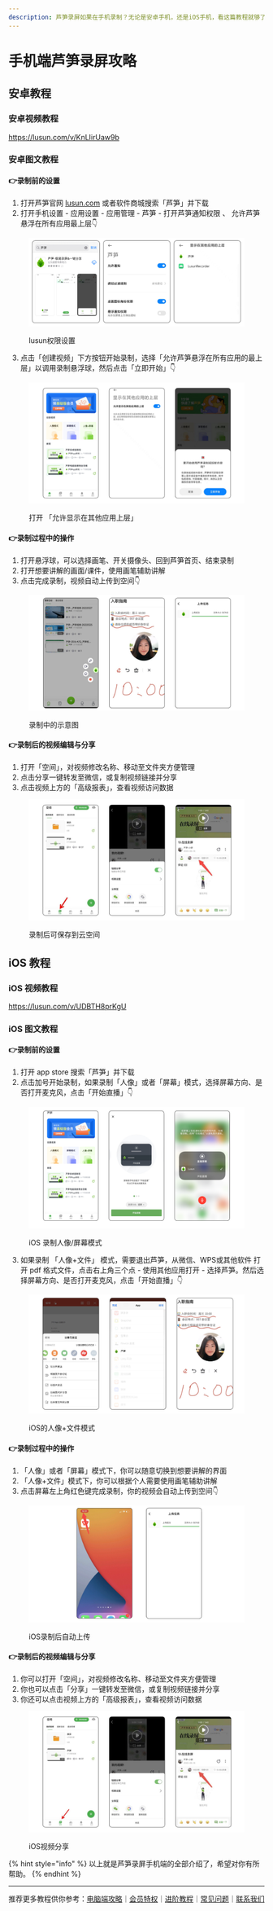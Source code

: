 ```yaml
---
description: 芦笋录屏如果在手机录制？无论是安卓手机，还是iOS手机，看这篇教程就够了～
---
```


# 手机端芦笋录屏攻略

## 安卓教程

### 安卓视频教程

https://lusun.com/v/KnLIirUaw9b

### 安卓图文教程

#### 👉**录制前的设置**

1. 打开芦笋官网 [lusun.com](https://lusun.com/download?ref=help.lusun.com) 或者软件商城搜索「芦笋」并下载
2. 打开手机设置 - 应用设置 - 应用管理 - 芦笋 - 打开芦笋通知权限 、 允许芦笋悬浮在所有应用最上层👇

<figure><img src="../.gitbook/assets/anzhuop1.png" alt=""><figcaption><p>lusun权限设置</p></figcaption></figure>

3. 点击「创建视频」下方按钮开始录制，选择「允许芦笋悬浮在所有应用的最上层」以调用录制悬浮球，然后点击「立即开始」👇

<figure><img src="../.gitbook/assets/anzhuop2.png" alt=""><figcaption><p>打开 「允许显示在其他应用上层」</p></figcaption></figure>

#### 👉录制过程中的操作

1. 打开悬浮球，可以选择画笔、开关摄像头、回到芦笋首页、结束录制
2. 打开想要讲解的画面/课件，使用画笔辅助讲解
3. 点击完成录制，视频自动上传到空间👇

<figure><img src="../.gitbook/assets/anzhuop3.png" alt=""><figcaption><p>录制中的示意图</p></figcaption></figure>

#### 👉录制后的视频编辑与分享

1. 打开「空间」，对视频修改名称、移动至文件夹方便管理
2. 点击分享一键转发至微信，或复制视频链接并分享
3. 点击视频上方的「高级报表」，查看视频访问数据

<figure><img src="../.gitbook/assets/anzhuop4.jpeg" alt=""><figcaption><p>录制后可保存到云空间</p></figcaption></figure>

## iOS 教程

### iOS 视频教程

https://lusun.com/v/UDBTH8prKgU

### iOS 图文教程

#### 👉**录制前的设置**

1. 打开 app store 搜索「芦笋」并下载
2. 点击加号开始录制，如果录制「人像」或者「屏幕」模式，选择屏幕方向、是否打开麦克风，点击「开始直播」👇

<figure><img src="../.gitbook/assets/iOSp1.png" alt=""><figcaption><p>iOS 录制人像/屏幕模式</p></figcaption></figure>

3. 如果录制 「人像+文件」 模式，需要退出芦笋，从微信、WPS或其他软件 打开 pdf 格式文件，点击右上角三个点 - 使用其他应用打开 - 选择芦笋。然后选择屏幕方向、是否打开麦克风，点击「开始直播」👇

<figure><img src="../.gitbook/assets/iosp2.png" alt=""><figcaption><p>iOS的人像+文件模式</p></figcaption></figure>

#### 👉录制过程中的操作

1. 「人像」或者「屏幕」模式下，你可以随意切换到想要讲解的界面
2. 「人像+文件」模式下，你可以根据个人需要使用画笔辅助讲解
3. 点击屏幕左上角红色键完成录制，你的视频会自动上传到空间👇

<figure><img src="../.gitbook/assets/iosp3.png" alt=""><figcaption><p>iOS录制后自动上传</p></figcaption></figure>

#### 👉录制后的视频编辑与分享

1. 你可以打开「空间」，对视频修改名称、移动至文件夹方便管理
2. 你也可以点击「分享」一键转发至微信，或复制视频链接并分享
3. 你还可以点击视频上方的「高级报表」，查看视频访问数据

<figure><img src="../.gitbook/assets/iosp4.jpeg" alt=""><figcaption><p>iOS视频分享</p></figcaption></figure>

{% hint style="info" %}
以上就是芦笋录屏手机端的全部介绍了，希望对你有所帮助。
{% endhint %}



***

推荐更多教程供你参考：[电脑端攻略](pc.md)｜[会员特权](vip.md)｜[进阶教程](../advanced/)｜[常见问题](../faq/)｜[联系我们](../contact.md)
